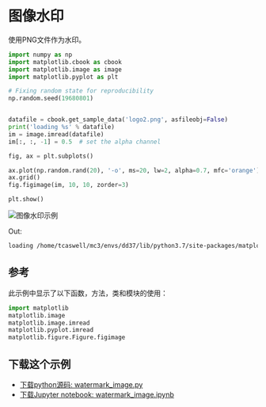 # 图像水印

使用PNG文件作为水印。

```python
import numpy as np
import matplotlib.cbook as cbook
import matplotlib.image as image
import matplotlib.pyplot as plt

# Fixing random state for reproducibility
np.random.seed(19680801)


datafile = cbook.get_sample_data('logo2.png', asfileobj=False)
print('loading %s' % datafile)
im = image.imread(datafile)
im[:, :, -1] = 0.5  # set the alpha channel

fig, ax = plt.subplots()

ax.plot(np.random.rand(20), '-o', ms=20, lw=2, alpha=0.7, mfc='orange')
ax.grid()
fig.figimage(im, 10, 10, zorder=3)

plt.show()
```

![图像水印示例](https://matplotlib.org/_images/sphx_glr_watermark_image_001.png)

Out:

```sh
loading /home/tcaswell/mc3/envs/dd37/lib/python3.7/site-packages/matplotlib/mpl-data/sample_data/logo2.png
```

## 参考

此示例中显示了以下函数，方法，类和模块的使用：

```python
import matplotlib
matplotlib.image
matplotlib.image.imread
matplotlib.pyplot.imread
matplotlib.figure.Figure.figimage
```

## 下载这个示例

- [下载python源码: watermark_image.py](https://matplotlib.org/_downloads/watermark_image.py)
- [下载Jupyter notebook: watermark_image.ipynb](https://matplotlib.org/_downloads/watermark_image.ipynb)